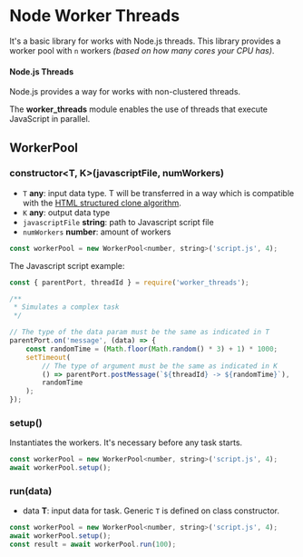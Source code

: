 # Node Worker Threads

It's a basic library for works with Node.js threads. This library provides a worker pool with `n` workers _(based on how many cores your CPU has)_.

#### Node.js Threads

Node.js provides a way for works with non-clustered threads.

The **worker_threads** module enables the use of threads that execute JavaScript in parallel.

## WorkerPool

### constructor<T, K>(javascriptFile, numWorkers)

- `T` **any**: input data type. T will be transferred in a way which is compatible with the [HTML structured clone algorithm](https://developer.mozilla.org/en-US/docs/Web/API/Web_Workers_API/Structured_clone_algorithm).
- `K` **any**: output data type
- `javascriptFile` **string**: path to Javascript script file
- `numWorkers` **number**: amount of workers

```js
const workerPool = new WorkerPool<number, string>('script.js', 4);
```

The Javascript script example:

```js
const { parentPort, threadId } = require('worker_threads');

/**
 * Simulates a complex task
 */

// The type of the data param must be the same as indicated in T
parentPort.on('message', (data) => {
	const randomTime = (Math.floor(Math.random() * 3) + 1) * 1000;
	setTimeout(
    	// The type of argument must be the same as indicated in K
		() => parentPort.postMessage(`${threadId} -> ${randomTime}`),
		randomTime
	);
});

```

### setup()

Instantiates the workers. It's necessary before any task starts.

```js
const workerPool = new WorkerPool<number, string>('script.js', 4);
await workerPool.setup();
```

### run(data)

- data **T**: input data for task. Generic `T` is defined on class constructor.

```js
const workerPool = new WorkerPool<number, string>('script.js', 4);
await workerPool.setup();
const result = await workerPool.run(100);
```
